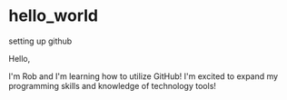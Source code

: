 # hello_world
setting up github

Hello,

I'm Rob and I'm learning how to utilize GitHub! I'm excited to expand my programming skills and knowledge of technology tools!
